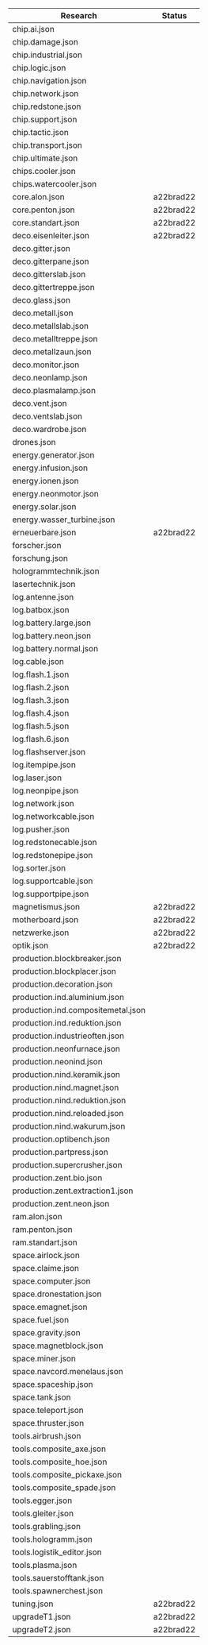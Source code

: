 Research  | Status
--------- | ------
chip.ai.json |
chip.damage.json |
chip.industrial.json |
chip.logic.json |
chip.navigation.json |
chip.network.json |
chip.redstone.json |
chip.support.json |
chip.tactic.json |
chip.transport.json |
chip.ultimate.json |
chips.cooler.json |
chips.watercooler.json |
core.alon.json | a22brad22
core.penton.json | a22brad22
core.standart.json | a22brad22
deco.eisenleiter.json | a22brad22
deco.gitter.json |
deco.gitterpane.json |
deco.gitterslab.json |
deco.gittertreppe.json |
deco.glass.json |
deco.metall.json |
deco.metallslab.json |
deco.metalltreppe.json |
deco.metallzaun.json |
deco.monitor.json |
deco.neonlamp.json |
deco.plasmalamp.json |
deco.vent.json |
deco.ventslab.json |
deco.wardrobe.json |
drones.json |
energy.generator.json |
energy.infusion.json |
energy.ionen.json |
energy.neonmotor.json |
energy.solar.json |
energy.wasser_turbine.json |
erneuerbare.json | a22brad22
forscher.json |
forschung.json |
hologrammtechnik.json |
lasertechnik.json |
log.antenne.json |
log.batbox.json |
log.battery.large.json |
log.battery.neon.json |
log.battery.normal.json |
log.cable.json |
log.flash.1.json |
log.flash.2.json |
log.flash.3.json |
log.flash.4.json |
log.flash.5.json |
log.flash.6.json |
log.flashserver.json |
log.itempipe.json |
log.laser.json |
log.neonpipe.json |
log.network.json |
log.networkcable.json |
log.pusher.json |
log.redstonecable.json |
log.redstonepipe.json |
log.sorter.json |
log.supportcable.json |
log.supportpipe.json |
magnetismus.json | a22brad22
motherboard.json | a22brad22
netzwerke.json | a22brad22
optik.json | a22brad22
production.blockbreaker.json |
production.blockplacer.json |
production.decoration.json |
production.ind.aluminium.json |
production.ind.compositemetal.json |
production.ind.reduktion.json |
production.industrieoften.json |
production.neonfurnace.json |
production.neonind.json |
production.nind.keramik.json |
production.nind.magnet.json |
production.nind.reduktion.json |
production.nind.reloaded.json |
production.nind.wakurum.json |
production.optibench.json |
production.partpress.json |
production.supercrusher.json |
production.zent.bio.json |
production.zent.extraction1.json |
production.zent.neon.json |
ram.alon.json |
ram.penton.json |
ram.standart.json |
space.airlock.json |
space.claime.json |
space.computer.json |
space.dronestation.json |
space.emagnet.json |
space.fuel.json |
space.gravity.json |
space.magnetblock.json |
space.miner.json |
space.navcord.menelaus.json |
space.spaceship.json |
space.tank.json |
space.teleport.json |
space.thruster.json |
tools.airbrush.json |
tools.composite_axe.json |
tools.composite_hoe.json |
tools.composite_pickaxe.json |
tools.composite_spade.json |
tools.egger.json |
tools.gleiter.json |
tools.grabling.json |
tools.hologramm.json |
tools.logistik_editor.json |
tools.plasma.json |
tools.sauerstofftank.json |
tools.spawnerchest.json |
tuning.json | a22brad22
upgradeT1.json | a22brad22
upgradeT2.json | a22brad22
